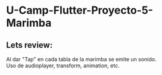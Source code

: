 # U-Camp-Flutter-Proyecto-5-Marimba

## Lets review:
Al dar "Tap" en cada tabla de la marimba se emite un sonido.</br>
Uso de audioplayer, transform, animation, etc.
